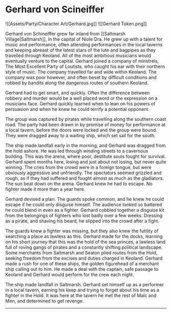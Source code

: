 # Gerhard von Scineiffer
![[Assets/Party/Character Art/Gerhard.jpg]]
![[Gerhard Token.png]]

Gerhard von Schineiffer grew far inland from [[Saltmarsh Village|Saltmarsh]], in the capital of Niole Dra. He grew up with a talent for music and performance, often attending performances in the local taverns and keeping abreast of the latest stars of the lute and bagpipes as they travelled through Keoland. All of the most ambitious musicians would eventually venture to the capital. Gerhard joined a company of minstrels, The Most Excellent Party of Loutists, who caught his ear with their northern style of music. The company travelled far and wide within Keoland. The company was poor however, and often beset by difficult conditions and robbed by bandits along the dangerous routes of southern Keoland.

Gerhard had to get smart, and quickly. Often the difference between robbery and murder would be a well placed word or the expression on a musicians face. Gerhard quickly learned when to lean on his powers of persuasion and when he knew he could terrify a potential opponent.

The group was captured by pirates while travelling along the southern coast road. The party had been drawn in by promise of money for performance at a local tavern, before the doors were locked and the group were bound. They were dragged away to a waiting ship, which set sail for the south.

The ship made landfall early in the morning, and Gerhard was dragged from the hold ashore. He was led through winding streets to a cavernous building. This was the arena, where poor, destitute souls fought for survival. Gerhard spent months here, losing and just about not losing, but never quite winning. The cries from the crowd were in a foreign tongue, but were obviously aggressive and unfriendly. The spectators seemed grizzled and rough, as if they had suffered and fought almost as much as the gladiators. The sun beat down on the arena. Gerhard knew he had to escape. No fighter made it more than a year here.

Gerhard devised a plan. The guards spoke common, and he knew he could escape if he could only disguise himself. The audience looked so battered he could blend in even as a fighter. Gerhard cobbled together a disguise kit from the belongings of fighters who lost badly over a few weeks. Dressing as a pirate, and shaving his beard, he slipped into the crowd after a fight.

The guards knew a fighter was missing, but they also knew the futility of searching a place as lawless as this. Gerhard made for the docks, learning on his short journey that this was the hold of the sea princes, a lawless land full of roving gangs of pirates and a constantly shifting political landscape. Some merchants from Saltmarsh and Seaton plied routes from the Hold, seeking freedom from the excises and duties charged in Keoland. Gerhard made a rush for one of these ships, the golden figurehead of a merchant ship calling out to him. He made a deal with the captain, safe passage to Keoland and Gerhard would perform for the crew each night.

The ship made landfall in Saltmarsh. Gerhard set himself up as a performer in a local tavern, earning his keep and trying to forget about his time as a fighter in the Hold. It was here at the tavern he met the rest of Malc and Men, and determined to get revenge.

<hr>

